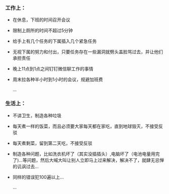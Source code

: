 ### 工作上：

- 在休息，下班的时间召开会议

- 限制上厕所的时间不超过5分钟

- 给手上有几个任务的下属插入几个紧急任务

- 无视下属的努力和付出，只要任务存在一些漏洞就劈头盖脸骂过去，并让他们承担责任

- 晚上11点到1点之间钉钉微信聊工作的事情

- 周末拉各种半小时到1小时的会议，规避加班费

  ...

### 生活上：

- 不讲卫生，制造各种垃圾

- 每天煮一样的饭菜，而且必须要大家每天都在家吃，直到地球毁灭，不接受反驳

- 每天煮剩菜，留到第二天吃，不接受反驳

- 制造各种问题，比如洗衣机坏了（其实没插插头）,电脑坏了（电池电量用完了)...等问题，然后大喊大叫让别人立即马上过来解决，解决不了，就肆无忌惮的讥讽过去...

- 同样的错误犯100遍以上...

  ...